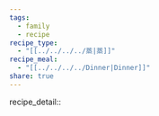 ```yaml
---
tags:
  - family
  - recipe
recipe_type:
  - "[[../../../../蒸|蒸]]"
recipe_meal:
  - "[[../../../../Dinner|Dinner]]"
share: true
---
```

recipe_detail:: 

